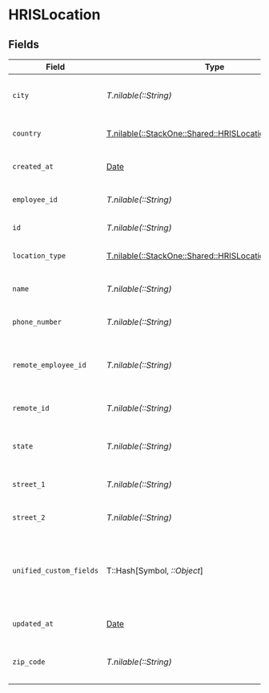 # HRISLocation


## Fields

| Field                                                                                                      | Type                                                                                                       | Required                                                                                                   | Description                                                                                                | Example                                                                                                    |
| ---------------------------------------------------------------------------------------------------------- | ---------------------------------------------------------------------------------------------------------- | ---------------------------------------------------------------------------------------------------------- | ---------------------------------------------------------------------------------------------------------- | ---------------------------------------------------------------------------------------------------------- |
| `city`                                                                                                     | *T.nilable(::String)*                                                                                      | :heavy_minus_sign:                                                                                         | The city where the location is situated                                                                    | Grantham                                                                                                   |
| `country`                                                                                                  | [T.nilable(::StackOne::Shared::HRISLocationCountry)](../../models/shared/hrislocationcountry.md)           | :heavy_minus_sign:                                                                                         | The country code                                                                                           |                                                                                                            |
| `created_at`                                                                                               | [Date](https://ruby-doc.org/stdlib-2.6.1/libdoc/date/rdoc/Date.html)                                       | :heavy_minus_sign:                                                                                         | The created_at date                                                                                        | 2021-01-01T01:01:01.000Z                                                                                   |
| `employee_id`                                                                                              | *T.nilable(::String)*                                                                                      | :heavy_minus_sign:                                                                                         | The employee ID                                                                                            | 1687-3                                                                                                     |
| `id`                                                                                                       | *T.nilable(::String)*                                                                                      | :heavy_minus_sign:                                                                                         | Unique identifier                                                                                          | 8187e5da-dc77-475e-9949-af0f1fa4e4e3                                                                       |
| `location_type`                                                                                            | [T.nilable(::StackOne::Shared::HRISLocationLocationType)](../../models/shared/hrislocationlocationtype.md) | :heavy_minus_sign:                                                                                         | The location type                                                                                          | work                                                                                                       |
| `name`                                                                                                     | *T.nilable(::String)*                                                                                      | :heavy_minus_sign:                                                                                         | The name of the location                                                                                   | Woolsthorpe Manor                                                                                          |
| `phone_number`                                                                                             | *T.nilable(::String)*                                                                                      | :heavy_minus_sign:                                                                                         | The phone number of the location                                                                           | +44 1476 860 364                                                                                           |
| `remote_employee_id`                                                                                       | *T.nilable(::String)*                                                                                      | :heavy_minus_sign:                                                                                         | Provider's unique identifier of the employee                                                               | e3cb75bf-aa84-466e-a6c1-b8322b257a48                                                                       |
| `remote_id`                                                                                                | *T.nilable(::String)*                                                                                      | :heavy_minus_sign:                                                                                         | Provider's unique identifier                                                                               | 8187e5da-dc77-475e-9949-af0f1fa4e4e3                                                                       |
| `state`                                                                                                    | *T.nilable(::String)*                                                                                      | :heavy_minus_sign:                                                                                         | The state where the location is situated                                                                   | Lincolnshire                                                                                               |
| `street_1`                                                                                                 | *T.nilable(::String)*                                                                                      | :heavy_minus_sign:                                                                                         | The first line of the address                                                                              | Water Lane                                                                                                 |
| `street_2`                                                                                                 | *T.nilable(::String)*                                                                                      | :heavy_minus_sign:                                                                                         | The second line of the address                                                                             | Woolsthorpe by Colsterworth                                                                                |
| `unified_custom_fields`                                                                                    | T::Hash[Symbol, *::Object*]                                                                                | :heavy_minus_sign:                                                                                         | Custom Unified Fields configured in your StackOne project                                                  | {<br/>"my_project_custom_field_1": "REF-1236",<br/>"my_project_custom_field_2": "some other value"<br/>}   |
| `updated_at`                                                                                               | [Date](https://ruby-doc.org/stdlib-2.6.1/libdoc/date/rdoc/Date.html)                                       | :heavy_minus_sign:                                                                                         | The updated_at date                                                                                        | 2021-01-01T01:01:01.000Z                                                                                   |
| `zip_code`                                                                                                 | *T.nilable(::String)*                                                                                      | :heavy_minus_sign:                                                                                         | The ZIP code/Postal code of the location                                                                   | NG33 5NR                                                                                                   |